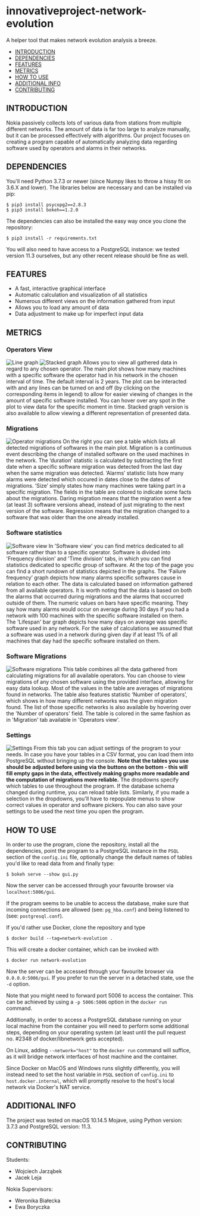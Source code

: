 # innovativeproject-network-evolution


A helper tool that makes network evolution analysis a breeze.

- [INTRODUCTION](#introduction)
- [DEPENDENCIES](#dependencies)
- [FEATURES](#features)
- [METRICS](#metrics)
- [HOW TO USE](#how-to-use)
- [ADDITIONAL INFO](#additional-info)
- [CONTRIBUTING](#contributing)

## INTRODUCTION
Nokia passively collects lots of various data from stations from multiple different networks. The amount of data is far too large to analyze manually, but it can be processed effectively with algorithms. Our project focuses on creating a program capable of automatically analyzing data regarding software used by operators and alarms in their networks.

## DEPENDENCIES
You'll need Python 3.7.3 or newer (since Numpy likes to throw a hissy fit on 3.6.X and lower). The libraries below are necessary and can be installed via pip:  
```
$ pip3 install psycopg2==2.8.3
$ pip3 install bokeh==1.2.0
```
The dependencies can also be installed the easy way once you clone the repository:
```
$ pip3 install -r requirements.txt
```
You will also need to have access to a PostgreSQL instance: we tested version 11.3 ourselves, but any other recent release should be fine as well.

## FEATURES
- A fast, interactive graphical interface
- Automatic calculation and visualization of all statistics
- Numerous different views on the information gathered from input
- Allows you to load any amount of data
- Data adjustment to make up for imperfect input data

## METRICS
### Operators View
![Line graph](./screenshots/operators_view_lines.png)
![Stacked graph](./screenshots/operators_view_stacked.png)
Allows you to view all gathered data in regard to any chosen operator. The main plot shows how many machines with a specific software the operator had in his network in the chosen interval of time. The default interval is 2 years. The plot can be interacted with and any lines can be turned on and off (by clicking on the corresponding items in legend) to allow for easier viewing of changes in the amount of specific software installed. You can hover over any spot in the plot to view data for the specific moment in time. Stacked graph version is also available to allow viewing a different representation of presented data.

### Migrations
![Operator migrations](./screenshots/operators_view_migrations.png)
On the right you can see a table which lists all detected migrations of softwares in the main plot. Migration is a continuous event describing the change of installed software on the used machines in the network. The ‘duration’ statistic is calculated by subtracting the first date when a specific software migration was detected from the last day when the same migration was detected. ‘Alarms’ statistic lists how many alarms were detected which occured in dates close to the dates of migrations. ‘Size’ simply states how many machines were taking part in a specific migration. The fields in the table are colored to indicate some facts about the migrations. Daring migration means that the migration went a few (at least 3) software versions ahead, instead of just migrating to the next version of the software. Regression means that the migration changed to a software that was older than the one already installed. 

### Software statistics
![Software view](./screenshots/software_view_fd.png)
In 'Software view' you can find metrics dedicated to all software rather than to a specific operator. Software is divided into 'Frequency division' and 'Time division' tabs, in which you can find statistics dedicated to specific group of software. At the top of the page you can find a short rundown of statistics depicted in the graphs. The ‘Failure frequency’ graph depicts how many alarms specific softwares cause in relation to each other. The data is calculated based on information gathered from all available operators. It is worth noting that the data is based on both the alarms that occurred during migrations and the alarms that occurred outside of them. The numeric values on bars have specific meaning. They say how many alarms would occur on average during 30 days if you had a network with 100 machines with the specific software installed on them. The 'Lifespan' bar graph depicts how many days on average was specific software used in any network. For the sake of calculations we assumed that a software was used in a network during given day if at least 1% of all machines that day had the specific software installed on them.

### Software Migrations
![Software migrations](./screenshots/software_view_migrations.png)
This table combines all the data gathered from calculating migrations for all available operators. You can choose to view migrations of any chosen software using the provided interface, allowing for easy data lookup. Most of the values in the table are averages of migrations found in networks. The table also features statistic ‘Number of operators’, which shows in how many different networks was the given migration found. The list of those specific networks is also available by hovering over the 'Number of operators' field. The table is colored in the same fashion as in 'Migration' tab available in 'Operators view'.

### Settings
![Settings](./screenshots/settings.png)
From this tab you can adjust settings of the program to your needs. In case you have your tables in a CSV format, you can load them into PostgreSQL without bringing up the console. **Note that the tables you use should be adjusted before using via the buttons on the bottom - this will fill empty gaps in the data, effectively making graphs more readable and the computation of migrations more reliable.** The dropdowns specify which tables to use throughout the program. If the database schema changed during runtime, you can reload table lists. Similarly, if you made a selection in the dropdowns, you'll have to repopulate menus to show correct values in operator and software pickers. You can also save your settings to be used the next time you open the program.

## HOW TO USE
In order to use the program, clone the repository, install all the dependencies, point the program to a PostgreSQL instance in the `PSQL` section of the `config.ini` file, optionally change the default names of tables you'd like to read data from and finally type:
```
$ bokeh serve --show gui.py
```
Now the server can be accessed through your favourite browser via `localhost:5006/gui`.

If the program seems to be unable to access the database, make sure that incoming connections are allowed (see: `pg_hba.conf`) and being listened to (see: `postgresql.conf`).

If you'd rather use Docker, clone the repository and type
```
$ docker build --tag=network-evolution .
```
This will create a docker container, which can be invoked with
```
$ docker run network-evolution
```
Now the server can be accessed through your favourite browser via `0.0.0.0:5006/gui`. If you prefer to run the server in a detached state, use the `-d` option.

Note that you might need to forward port 5006 to access the container. This can be achieved by using a `-p 5006:5006` option in the `docker run` command.

Additionally, in order to access a PostgreSQL database running on your local machine from the container you will need to perform some additional steps, depending on your operating system (at least until the pull request no. #2348 of docker/libnetwork gets accepted).

On Linux, adding `--network="host"` to the `docker run` command will suffice, as it will bridge network interfaces of host machine and the container.

Since Docker on MacOS and Windows runs slightly differently, you will instead need to set the host variable in `PSQL` section of `config.ini` to `host.docker.internal`, which will promptly resolve to the host's local network via Docker's NAT service.

## ADDITIONAL INFO
The project was tested on macOS 10.14.5 Mojave, using Python version: 3.7.3 and PostgreSQL version: 11.3.

## CONTRIBUTING
Students:
* Wojciech Jarząbek
* Jacek Leja

Nokia Supervisors:
* Weronika Białecka
* Ewa Boryczka
